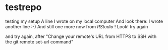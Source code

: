 # testrepo
testing my setup
A line I wrote on my local computer
And look there: I wrote another line :-)
And still one more now from *RStudio* ! Look!
try again

and try again, after "Change your remote's URL from HTTPS to SSH with the git remote set-url command"

